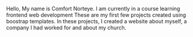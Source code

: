 Hello, My name is Comfort Norteye. 
I am currently in a course learning frontend web development
These are my first few projects created using boostrap templates. 
In these projects, I created a website about myself, a company I had worked for and about my church. 
